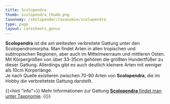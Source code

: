 ```yaml
---
title: Scolopendra
thumb: scolopendra_thumb.png
taxonomy: /skolopender/taxonomie/scolopendra
type: page
layout: caresheets_genus
---
```


**Scolopendra** ist die am weitesten verbreitete Gattung unter den Scolopendromorpha. Man findet Arten in allen tropischen und subtropischen Regionen, aber auch im Mittelmeerraum und mittleren Osten. Mit Körpergrößen von über 33-35cm gehören die größten Hundertfüßer zu dieser Gattung. Allerdings gibt es auch deutlich kleinere Arten mit weniger als 10cm Körperlänge.  
Je nach Quelle existieren zwischen 70-90 Arten von **Scolopendra**, die im Hobby die verbreitetste Gattung darstellt.

{{<hint "info">}}
Mehr Informationen zur Gattung [**Scolopendra** findet man unter Taxonomie](/skolopender/taxonomie/scolopendromorpha/scolopendra/).
{{</hint>}}